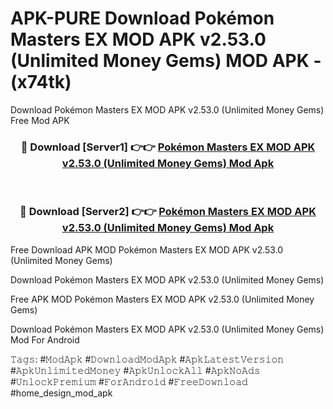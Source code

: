 # APK-PURE Download Pokémon Masters EX MOD APK v2.53.0 (Unlimited Money Gems) MOD APK - (x74tk)
Download Pokémon Masters EX MOD APK v2.53.0 (Unlimited Money Gems) Free Mod APK

<div align="center">
<h3>🔴 Download [Server1] 👉👉 <a href="https://apk-comot.site?title=Pokémon_Masters_EX_MOD_APK_v2.53.0_(Unlimited_Money_Gems)">Pokémon Masters EX MOD APK v2.53.0 (Unlimited Money Gems) Mod Apk</a></h3><br>

<h3>🔴 Download [Server2] 👉👉 <a href="https://apk-comot.site?title=Pokémon_Masters_EX_MOD_APK_v2.53.0_(Unlimited_Money_Gems)">Pokémon Masters EX MOD APK v2.53.0 (Unlimited Money Gems) Mod Apk</a></h3>
</div>


Free Download APK MOD Pokémon Masters EX MOD APK v2.53.0 (Unlimited Money Gems)

Download Pokémon Masters EX MOD APK v2.53.0 (Unlimited Money Gems) 

Free APK MOD Pokémon Masters EX MOD APK v2.53.0 (Unlimited Money Gems) 

Download Pokémon Masters EX MOD APK v2.53.0 (Unlimited Money Gems) Mod For Android

𝚃𝚊𝚐𝚜: #𝙼𝚘𝚍𝙰𝚙𝚔 #𝙳𝚘𝚠𝚗𝚕𝚘𝚊𝚍𝙼𝚘𝚍𝙰𝚙𝚔 #𝙰𝚙𝚔𝙻𝚊𝚝𝚎𝚜𝚝𝚅𝚎𝚛𝚜𝚒𝚘𝚗 #𝙰𝚙𝚔𝚄𝚗𝚕𝚒𝚖𝚒𝚝𝚎𝚍𝙼𝚘𝚗𝚎𝚢 #𝙰𝚙𝚔𝚄𝚗𝚕𝚘𝚌𝚔𝙰𝚕𝚕 #𝙰𝚙𝚔𝙽𝚘𝙰𝚍𝚜 #𝚄𝚗𝚕𝚘𝚌𝚔𝙿𝚛𝚎𝚖𝚒𝚞𝚖 #𝙵𝚘𝚛𝙰𝚗𝚍𝚛𝚘𝚒𝚍 #𝙵𝚛𝚎𝚎𝙳𝚘𝚠𝚗𝚕𝚘𝚊𝚍 #home_design_mod_apk